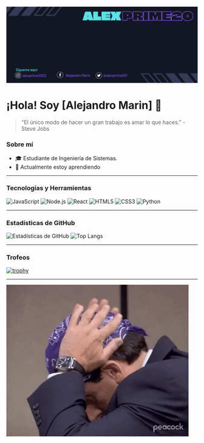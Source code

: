 ![Header](https://raw.githubusercontent.com/Alexprime20/Alexprime20/main/Alexprime20%20(4).png)

# ¡Hola! Soy [Alejandro Marin] 👋

> "El único modo de hacer un gran trabajo es amar lo que haces." - Steve Jobs

### Sobre mí
- 🎓 Estudiante de Ingeniería de Sistemas.
- 🌱 Actualmente estoy aprendiendo

---

### Tecnologías y Herramientas
![JavaScript](https://img.shields.io/badge/-JavaScript-black?style=plastic&logo=javascript)
![Node.js](https://img.shields.io/badge/-Node.js-black?style=plastic&logo=node.js)
![React](https://img.shields.io/badge/-React-black?style=plastic&logo=react)
![HTML5](https://img.shields.io/badge/-HTML5-black?style=plastic&logo=html5)
![CSS3](https://img.shields.io/badge/-CSS3-black?style=plastic&logo=css3)
![Python](https://img.shields.io/badge/-Python-black?style=plastic&logo=python)

---

### Estadísticas de GitHub
![Estadísticas de GitHub](https://github-readme-stats.vercel.app/api?username=Alexprime20&show_icons=true&theme=radical)
![Top Langs](https://github-readme-stats.vercel.app/api/top-langs/?username=Alexprime20&layout=compact&theme=radical)

---

### Trofeos
[![trophy](https://github-profile-trophy.vercel.app/?username=Alexprime20)](https://github.com/ryo-ma/github-profile-trophy)

---

![GIF](https://raw.githubusercontent.com/Alexprime20/Alexprime20/main/giphy.webp)


